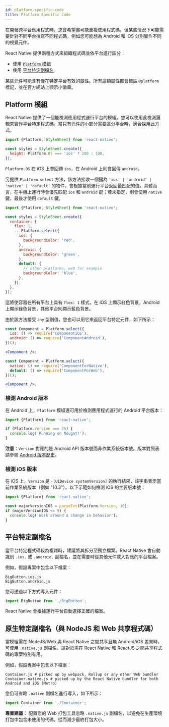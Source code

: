 ```yaml
---
id: platform-specific-code
title: Platform Specific Code
---
```


在開發跨平台應用程式時，您會希望盡可能重複使用程式碼。但某些情況下可能需要針對不同平台撰寫不同程式碼，例如您可能想為 Android 和 iOS 分別實作不同的視覺元件。

React Native 提供兩種方式來組織程式碼並依平台進行區分：

- 使用 [`Platform` 模組](platform-specific-code.md#platform-module)
- 使用 [平台特定副檔名](platform-specific-code.md#platform-specific-extensions)

某些元件可能含有僅在特定平台有效的屬性。所有這類屬性都會標註 `@platform` 標記，並在官方網站上顯示小徽章。

## Platform 模組

React Native 提供了一個能檢測應用程式運行平台的模組。您可以使用此檢測邏輯來實作平台特定程式碼。當只有元件的小部分需要區分平台時，適合採用此方式。

```jsx
import {Platform, StyleSheet} from 'react-native';

const styles = StyleSheet.create({
  height: Platform.OS === 'ios' ? 200 : 100,
});
```

`Platform.OS` 在 iOS 上會回傳 `ios`，在 Android 上則會回傳 `android`。

另提供 `Platform.select` 方法，該方法接收一個鍵為 `'ios' | 'android' | 'native' | 'default'` 的物件，會根據當前運行平台返回最匹配的值。具體而言，在手機上運行時會優先匹配 `ios` 和 `android` 鍵；若未指定，則會使用 `native` 鍵，最後才使用 `default` 鍵。

```jsx
import {Platform, StyleSheet} from 'react-native';

const styles = StyleSheet.create({
  container: {
    flex: 1,
    ...Platform.select({
      ios: {
        backgroundColor: 'red',
      },
      android: {
        backgroundColor: 'green',
      },
      default: {
        // other platforms, web for example
        backgroundColor: 'blue',
      },
    }),
  },
});
```

這將使容器在所有平台上具有 `flex: 1` 樣式，在 iOS 上顯示紅色背景，Android 上顯示綠色背景，其他平台則顯示藍色背景。

由於該方法接受 `any` 型別值，您也可以用它來返回平台特定元件，如下所示：

```jsx
const Component = Platform.select({
  ios: () => require('ComponentIOS'),
  android: () => require('ComponentAndroid'),
})();

<Component />;
```

```jsx
const Component = Platform.select({
  native: () => require('ComponentForNative'),
  default: () => require('ComponentForWeb'),
})();

<Component />;
```

### 檢測 Android 版本

在 Android 上，`Platform` 模組還可用於檢測應用程式運行的 Android 平台版本：

```jsx
import {Platform} from 'react-native';

if (Platform.Version === 25) {
  console.log('Running on Nougat!');
}
```

**注意**：`Version` 對應的是 Android API 版本號而非作業系統版本號。版本對照表請參閱 [Android 版本歷史](https://en.wikipedia.org/wiki/Android_version_history#Overview)。

### 檢測 iOS 版本

在 iOS 上，`Version` 是 `-[UIDevice systemVersion]` 的執行結果，該字串表示當前作業系統版本（例如 "10.3"）。以下示範如何檢測 iOS 的主要版本號：

```jsx
import {Platform} from 'react-native';

const majorVersionIOS = parseInt(Platform.Version, 10);
if (majorVersionIOS <= 9) {
  console.log('Work around a change in behavior');
}
```

## 平台特定副檔名

當平台特定程式碼較為複雜時，建議將其拆分至獨立檔案。React Native 會自動識別 `.ios.` 或 `.android.` 副檔名，並在需要時從其他元件載入對應的平台檔案。

例如，假設專案中包含以下檔案：

```shell
BigButton.ios.js
BigButton.android.js
```

您可透過以下方式導入元件：

```jsx
import BigButton from './BigButton';
```

React Native 會根據運行平台自動選擇正確的檔案。

## 原生特定副檔名（與 NodeJS 和 Web 共享程式碼）

當模組需在 NodeJS/Web 與 React Native 之間共享且無 Android/iOS 差異時，可使用 `.native.js` 副檔名。這對於需在 React Native 和 ReactJS 之間共享程式碼的專案特別有用。

例如，假設專案中包含以下檔案：

```shell
Container.js # picked up by webpack, Rollup or any other Web bundler
Container.native.js # picked up by the React Native bundler for both Android and iOS (Metro)
```

您仍可省略 `.native` 副檔名進行導入，如下所示：

```jsx
import Container from './Container';
```

**專業建議：** 配置您的 Web 打包工具忽略 `.native.js` 副檔名，以避免在生產環境打包中包含未使用的代碼，從而減少最終打包大小。